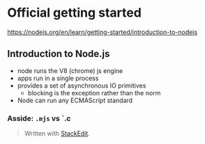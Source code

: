# Official getting started 
https://nodejs.org/en/learn/getting-started/introduction-to-nodejs

## Introduction to Node.js
* node runs the V8 (chrome) js engine
* apps run in a single process
* provides a set of asynchronous IO primitives
	* blocking is the exception rather than the norm
* Node can run any ECMAScript standard

### Asside: `.mjs` vs `.c
> Written with [StackEdit](https://stackedit.io/).
<!--stackedit_data:
eyJoaXN0b3J5IjpbMTA4NDQyMDk4MV19
-->